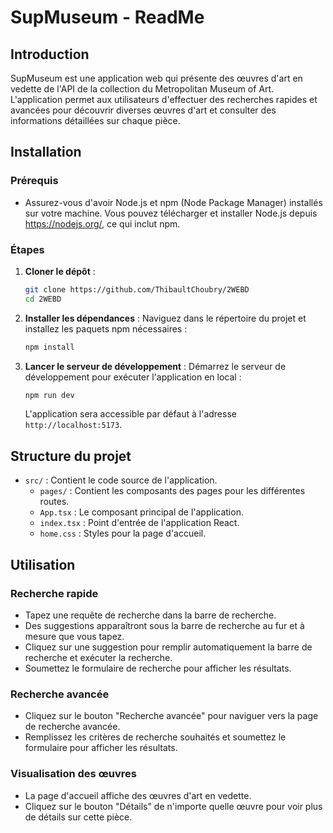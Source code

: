 # SupMuseum - ReadMe

## Introduction

SupMuseum est une application web qui présente des œuvres d'art en vedette de l'API de la collection du Metropolitan Museum of Art. L'application permet aux utilisateurs d'effectuer des recherches rapides et avancées pour découvrir diverses œuvres d'art et consulter des informations détaillées sur chaque pièce.

## Installation

### Prérequis

- Assurez-vous d'avoir Node.js et npm (Node Package Manager) installés sur votre machine. Vous pouvez télécharger et installer Node.js depuis https://nodejs.org/, ce qui inclut npm.

### Étapes

1. **Cloner le dépôt** :
   ```bash
   git clone https://github.com/ThibaultChoubry/2WEBD
   cd 2WEBD
   ```

2. **Installer les dépendances** :
   Naviguez dans le répertoire du projet et installez les paquets npm nécessaires :
   ```bash
   npm install
   ```

3. **Lancer le serveur de développement** :
   Démarrez le serveur de développement pour exécuter l'application en local :
   ```bash
   npm run dev
   ```

   L'application sera accessible par défaut à l'adresse `http://localhost:5173`.

## Structure du projet

- `src/` : Contient le code source de l'application.
  - `pages/` : Contient les composants des pages pour les différentes routes.
  - `App.tsx` : Le composant principal de l'application.
  - `index.tsx` : Point d'entrée de l'application React.
  - `home.css` : Styles pour la page d'accueil.

## Utilisation

### Recherche rapide

- Tapez une requête de recherche dans la barre de recherche.
- Des suggestions apparaîtront sous la barre de recherche au fur et à mesure que vous tapez.
- Cliquez sur une suggestion pour remplir automatiquement la barre de recherche et exécuter la recherche.
- Soumettez le formulaire de recherche pour afficher les résultats.

### Recherche avancée

- Cliquez sur le bouton "Recherche avancée" pour naviguer vers la page de recherche avancée.
- Remplissez les critères de recherche souhaités et soumettez le formulaire pour afficher les résultats.

### Visualisation des œuvres

- La page d'accueil affiche des œuvres d'art en vedette.
- Cliquez sur le bouton "Détails" de n'importe quelle œuvre pour voir plus de détails sur cette pièce.